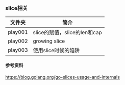### slice相关

|文件夹|简介|
|---|---|
|play001|slice的赋值，slice的len和cap|
|play002|growing slice|
|play003|使用slice时候的陷阱|

#### 参考资料
https://blog.golang.org/go-slices-usage-and-internals